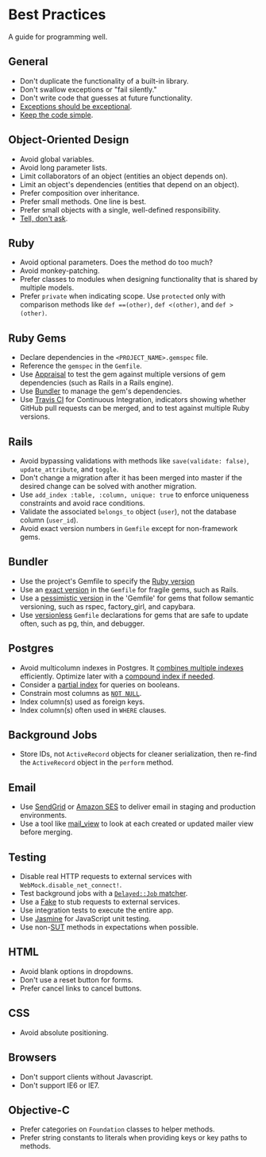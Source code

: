 Best Practices
==============

A guide for programming well.

General
-------

* Don't duplicate the functionality of a built-in library.
* Don't swallow exceptions or "fail silently."
* Don't write code that guesses at future functionality.
* [Exceptions should be exceptional](http://rdd.me/yichhgvu).
* [Keep the code simple](http://rdd.me/ko2aqda2).

Object-Oriented Design
----------------------

* Avoid global variables.
* Avoid long parameter lists.
* Limit collaborators of an object (entities an object depends on).
* Limit an object's dependencies (entities that depend on an object).
* Prefer composition over inheritance.
* Prefer small methods. One line is best.
* Prefer small objects with a single, well-defined responsibility.
* [Tell, don't ask](http://goo.gl/Ztawt).

Ruby
----

* Avoid optional parameters. Does the method do too much?
* Avoid monkey-patching.
* Prefer classes to modules when designing functionality that is shared by
  multiple models.
* Prefer `private` when indicating scope. Use `protected` only with comparison
  methods like `def ==(other)`, `def <(other)`, and `def >(other)`.

Ruby Gems
---------

* Declare dependencies in the `<PROJECT_NAME>.gemspec` file.
* Reference the `gemspec` in the `Gemfile`.
* Use [Appraisal](http://github.com/thoughtbot/appraisal) to test the gem
  against multiple versions of gem dependencies (such as Rails in a Rails
  engine).
* Use [Bundler](http://gembundler.com/) to manage the gem's dependencies.
* Use [Travis CI](http://travisci.org) for Continuous Integration, indicators
  showing whether GitHub pull requests can be merged, and to test against
  multiple Ruby versions.

Rails
-----

* Avoid bypassing validations with methods like `save(validate: false)`,
  `update_attribute`, and `toggle`.
* Don't change a migration after it has been merged into master if the desired
  change can be solved with another migration.
* Use `add_index :table, :column, unique: true` to enforce uniqueness
  constraints and avoid race conditions.
* Validate the associated `belongs_to` object (`user`), not the database
  column (`user_id`).
* Avoid exact version numbers in `Gemfile` except for non-framework gems.

Bundler
-------

* Use the project's Gemfile to specify the
  [Ruby version](http://gembundler.com/man/gemfile.5.html#RUBY-ruby-)
* Use an [exact version](http://robots.thoughtbot.com/post/35717411108/a-healthy-bundle#exact-version)
  in the `Gemfile` for fragile gems, such as Rails.
* Use a [pessimistic version](http://robots.thoughtbot.com/post/35717411108/a-healthy-bundle#pessimistic-version)
  in the 'Gemfile' for gems that follow semantic
  versioning, such as rspec, factory_girl, and capybara.
* Use [versionless](http://robots.thoughtbot.com/post/35717411108/a-healthy-bundle#versionless)
  `Gemfile` declarations for gems that are safe to update often, such as pg,
  thin, and debugger.

Postgres
--------

* Avoid multicolumn indexes in Postgres. It [combines multiple
  indexes](http://goo.gl/pY3Po) efficiently. Optimize later with a [compound
  index if needed](http://www.postgresql.org/docs/9.2/static/indexes-bitmap-scans.html).
* Consider a [partial index](http://goo.gl/YC8Jt) for queries on booleans.
* Constrain most columns as [`NOT NULL`](http://goo.gl/0GeBr).
* Index column(s) used as foreign keys.
* Index column(s) often used in `WHERE` clauses.

Background Jobs
---------------

* Store IDs, not `ActiveRecord` objects for cleaner serialization, then re-find
  the `ActiveRecord` object in the `perform` method.

Email
-----

* Use [SendGrid](http://goo.gl/Kxu9W) or [Amazon SES](http://goo.gl/A5jAA) to
  deliver email in staging and production environments.
* Use a tool like [mail_view](http://goo.gl/HhX8y) to look at each created or
  updated mailer view before merging.

Testing
-------

* Disable real HTTP requests to external services with
  `WebMock.disable_net_connect!`.
* Test background jobs with a [`Delayed::Job` matcher](http://goo.gl/bzBlN).
* Use a [Fake](http://goo.gl/YR7Hh) to stub requests to external services.
* Use integration tests to execute the entire app.
* Use [Jasmine](http://pivotal.github.com/jasmine/) for JavaScript unit testing.
* Use non-[SUT](http://goo.gl/r5Ti2) methods in expectations when possible.

HTML
----

* Avoid blank options in dropdowns.
* Don't use a reset button for forms.
* Prefer cancel links to cancel buttons.

CSS
---

* Avoid absolute positioning.

Browsers
--------

* Don't support clients without Javascript.
* Don't support IE6 or IE7.

Objective-C
-----------

* Prefer categories on `Foundation` classes to helper methods.
* Prefer string constants to literals when providing keys or key paths to methods.

